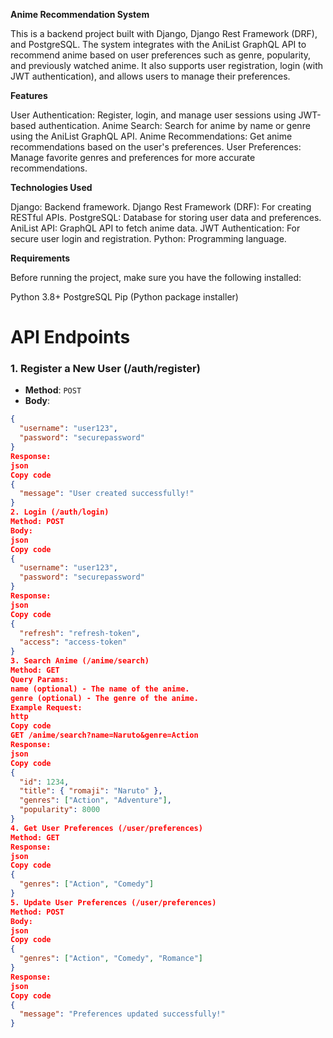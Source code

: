 **Anime Recommendation System**  

This is a backend project built with Django, Django Rest Framework (DRF), and PostgreSQL. The system integrates with the AniList GraphQL API to recommend anime based on user preferences such as genre, popularity, and previously watched anime. It also supports user registration, login (with JWT authentication), and allows users to manage their preferences.  


**Features**  

User Authentication: Register, login, and manage user sessions using JWT-based authentication.
Anime Search: Search for anime by name or genre using the AniList GraphQL API.
Anime Recommendations: Get anime recommendations based on the user's preferences.
User Preferences: Manage favorite genres and preferences for more accurate recommendations.  

**Technologies Used**  

Django: Backend framework.
Django Rest Framework (DRF): For creating RESTful APIs.
PostgreSQL: Database for storing user data and preferences.
AniList API: GraphQL API to fetch anime data.
JWT Authentication: For secure user login and registration.
Python: Programming language.  

**Requirements**  

Before running the project, make sure you have the following installed:

Python 3.8+
PostgreSQL
Pip (Python package installer)   

# API Endpoints

### 1. Register a New User (/auth/register)
- **Method**: `POST`
- **Body**:
```json
{
  "username": "user123",
  "password": "securepassword"
}
Response:
json
Copy code
{
  "message": "User created successfully!"
}
2. Login (/auth/login)
Method: POST
Body:
json
Copy code
{
  "username": "user123",
  "password": "securepassword"
}
Response:
json
Copy code
{
  "refresh": "refresh-token",
  "access": "access-token"
}
3. Search Anime (/anime/search)
Method: GET
Query Params:
name (optional) - The name of the anime.
genre (optional) - The genre of the anime.
Example Request:
http
Copy code
GET /anime/search?name=Naruto&genre=Action
Response:
json
Copy code
{
  "id": 1234,
  "title": { "romaji": "Naruto" },
  "genres": ["Action", "Adventure"],
  "popularity": 8000
}
4. Get User Preferences (/user/preferences)
Method: GET
Response:
json
Copy code
{
  "genres": ["Action", "Comedy"]
}
5. Update User Preferences (/user/preferences)
Method: POST
Body:
json
Copy code
{
  "genres": ["Action", "Comedy", "Romance"]
}
Response:
json
Copy code
{
  "message": "Preferences updated successfully!"
}






